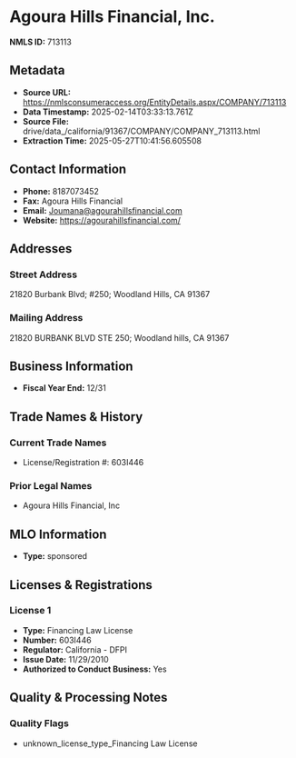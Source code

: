 # Agoura Hills Financial, Inc.

**NMLS ID:** 713113

## Metadata
- **Source URL:** https://nmlsconsumeraccess.org/EntityDetails.aspx/COMPANY/713113
- **Data Timestamp:** 2025-02-14T03:33:13.761Z
- **Source File:** drive/data_/california/91367/COMPANY/COMPANY_713113.html
- **Extraction Time:** 2025-05-27T10:41:56.605508

## Contact Information
- **Phone:** 8187073452
- **Fax:** Agoura Hills Financial
- **Email:** Joumana@agourahillsfinancial.com
- **Website:** https://agourahillsfinancial.com/

## Addresses
### Street Address
21820 Burbank Blvd; #250; Woodland Hills, CA 91367

### Mailing Address
21820 BURBANK BLVD STE 250; Woodland hills, CA 91367

## Business Information
- **Fiscal Year End:** 12/31

## Trade Names & History
### Current Trade Names
- License/Registration #: 603I446

### Prior Legal Names
- Agoura Hills Financial, Inc

## MLO Information
- **Type:** sponsored

## Licenses & Registrations

### License 1
- **Type:** Financing Law License
- **Number:** 603I446
- **Regulator:** California - DFPI
- **Issue Date:** 11/29/2010
- **Authorized to Conduct Business:** Yes

## Quality & Processing Notes
### Quality Flags
- unknown_license_type_Financing Law License
